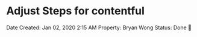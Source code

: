 # Adjust Steps for contentful

Date Created: Jan 02, 2020 2:15 AM
Property: Bryan Wong
Status: Done 🙌